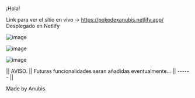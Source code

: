 ¡Hola!

Link para ver el sitio en vivo -> https://pokedexanubis.netlify.app/
Desplegado en Netlify

![image](https://github.com/Anbs12/Pokedex_anubis/assets/118308826/f4ddf5ea-1661-48c1-a187-909c5cd8d478)

![image](https://github.com/Anbs12/Pokedex_anubis/assets/118308826/229b0f08-4b1a-46e8-901a-d509163dcd12)

![image](https://github.com/Anbs12/Pokedex_anubis/assets/118308826/034f2168-447a-4d96-aaeb-15422c712205)


|| AVISO. ||
Futuras funcionalidades seran añadidas eventualmente...
|| ------ ||

Made by Anubis.
